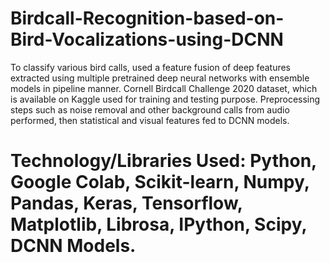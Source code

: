 # Birdcall-Recognition-based-on-Bird-Vocalizations-using-DCNN

To classify various bird calls, used a feature fusion of deep features extracted using multiple pretrained deep neural networks with ensemble models in pipeline manner.
Cornell Birdcall Challenge 2020 dataset, which is available on Kaggle used for training and testing purpose.
Preprocessing steps such as noise removal and other background calls from audio performed, then statistical and visual features fed to DCNN models.
# Technology/Libraries Used: Python, Google Colab, Scikit-learn, Numpy, Pandas, Keras, Tensorflow, Matplotlib, Librosa, IPython, Scipy, DCNN Models.

